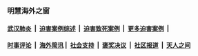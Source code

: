 
### 明慧海外之窗

####  [武汉肺炎](indexes/365.md?t=04010200) &nbsp;|&nbsp;  [迫害案例综述](indexes/328.md?t=04010200) &nbsp;|&nbsp; [迫害致死案例](indexes/277.md?t=04010200)  &nbsp;|&nbsp; [更多迫害案例](indexes/81.md?t=04010200)  &nbsp;|&nbsp; 
####  [时事评论](indexes/19.md?t=04010200) &nbsp;|&nbsp; [海外简讯](indexes/245.md?t=04010200)&nbsp;|&nbsp;  [社会支持](indexes/140.md?t=04010200) &nbsp;|&nbsp; [褒奖决议](indexes/282.md?t=04010200) &nbsp;|&nbsp; [社区报道](indexes/91.md?t=04010200)  &nbsp;|&nbsp; [天人之间](indexes/78.md?t=04010200) 


